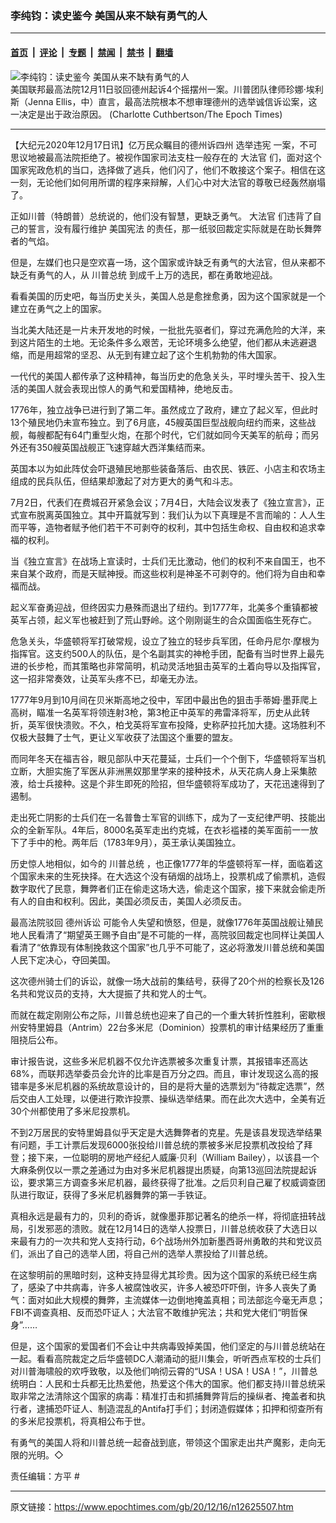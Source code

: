 ### 李纯钧：读史鉴今 美国从来不缺有勇气的人

---

#### [首页](../../../..?n12625507) &nbsp;|&nbsp; [评论](../../../../../epoch-comment?n12625507) &nbsp;|&nbsp; [专题](../../../../../epoch-special?n12625507) &nbsp;|&nbsp; [禁闻](../../../../../epoch-news?n12625507) &nbsp;|&nbsp; [禁书](../../../../../books?n12625507) &nbsp;|&nbsp; [翻墙](https://github.com/gfw-breaker/nogfw/blob/master/README.md?n12625507)


<div><img alt="李纯钧：读史鉴今 美国从来不缺有勇气的人" class="attachment-djy_600_400 size-djy_600_400 wp-post-image" src="https://i.epochtimes.com/assets/uploads/2020/12/Epoch-Times-Jenna-Ellis-510A2830-700x420-600x400-1.jpg"/>
<div class="caption">
 美国联邦最高法院12月11日驳回德州起诉4个摇摆州一案。川普团队律师珍娜‧埃利斯（Jenna Ellis，中）直言，最高法院根本不想审理德州的选举诚信诉讼案，这一决定是出于政治原因。 (Charlotte Cuthbertson/The Epoch Times)
</div></div><hr/><div class="post_content" id="artbody" itemprop="articleBody">
 <!-- article content begin -->
 <p>
  【大纪元2020年12月17日讯】亿万民众瞩目的德州诉四州
  <ok href="https://www.epochtimes.com/gb/tag/%E9%80%89%E4%B8%BE%E8%BF%9D%E5%AE%AA.html">
   选举违宪
  </ok>
  一案，不可思议地被最高法院拒绝了。被视作国家司法支柱一般存在的
  <ok href="https://www.epochtimes.com/gb/tag/%E5%A4%A7%E6%B3%95%E5%AE%98.html">
   大法官
  </ok>
  们，面对这个国家宪政危机的当口，选择做了逃兵，他们闪了，他们不敢接这个案子。相信在这一刻，无论他们如何用所谓的程序来辩解，人们心中对大法官的尊敬已经轰然崩塌了。
 </p>
 <p>
  正如川普（特朗普）总统说的，他们没有智慧，更缺乏勇气。
  <ok href="https://www.epochtimes.com/gb/tag/%E5%A4%A7%E6%B3%95%E5%AE%98.html">
   大法官
  </ok>
  们违背了自己的誓言，没有履行维护
  <ok href="https://www.epochtimes.com/gb/tag/%E7%BE%8E%E5%9B%BD%E5%AE%AA%E6%B3%95.html">
   美国宪法
  </ok>
  的责任，那一纸驳回裁定实际就是在助长舞弊者的气焰。
 </p>
 <p>
  但是，左媒们也只是空欢喜一场，这个国家或许缺乏有勇气的大法官，但从来都不缺乏有勇气的人，从
  <ok href="https://www.epochtimes.com/gb/tag/%E5%B7%9D%E6%99%AE%E6%80%BB%E7%BB%9F.html">
   川普总统
  </ok>
  到成千上万的选民，都在勇敢地迎战。
 </p>
 <p>
  看看美国的历史吧，每当历史关头，美国人总是愈挫愈勇，因为这个国家就是一个建立在勇气之上的国家。
 </p>
 <p>
  当北美大陆还是一片未开发地的时候，一批批先驱者们，穿过充满危险的大洋，来到这片陌生的土地。无论条件多么艰苦，无论环境多么绝望，他们都从未逃避退缩，而是用超常的坚忍、从无到有建立起了这个生机勃勃的伟大国家。
 </p>
 <p>
  一代代的美国人都传承了这种精神，每当历史的危急关头，平时埋头苦干、投入生活的美国人就会表现出惊人的勇气和爱国精神，绝地反击。
 </p>
 <p>
  1776年，独立战争已进行到了第二年。虽然成立了政府，建立了起义军，但此时13个殖民地仍未宣布独立。到了6月底，45艘英国巨型战舰向纽约而来，这些战舰，每艘都配有64门重型火炮，在那个时代，它们就如同今天美军的航母；而另外还有350艘英国战舰正飞速穿越大西洋集结而来。
 </p>
 <p>
  英国本以为如此阵仗会吓退殖民地那些装备落后、由农民、铁匠、小店主和农场主组成的民兵队伍，但结果却激起了对方更大的勇气和斗志。
 </p>
 <p>
  7月2日，代表们在费城召开紧急会议；7月4日，大陆会议发表了《独立宣言》，正式宣布脱离英国独立。其中开篇就写到：我们认为以下真理是不言而喻的：人人生而平等，造物者赋予他们若干不可剥夺的权利，其中包括生命权、自由权和追求幸福的权利。
 </p>
 <p>
  当《独立宣言》在战场上宣读时，士兵们无比激动，他们的权利不来自国王，也不来自某个政府，而是天赋神授。而这些权利是神圣不可剥夺的。他们将为自由和幸福而战。
 </p>
 <p>
  起义军奋勇迎战，但终因实力悬殊而退出了纽约。到1777年，北美多个重镇都被英军占领，起义军也被赶到了荒山野岭。这个刚刚诞生的合众国面临生死存亡。
 </p>
 <p>
  危急关头，华盛顿将军打破常规，设立了独立的轻步兵军团，任命丹尼尔‧摩根为指挥官。这支约500人的队伍，是个名副其实的神枪手团，配备有当时世界上最先进的长步枪，而其策略也非常简明，机动灵活地狙击英军的土着向导以及指挥官，这一招非常奏效，让英军头疼不已，却毫无办法。
 </p>
 <p>
  1777年9月到10月间在贝米斯高地之役中，军团中最出色的狙击手蒂姆‧墨菲爬上高树，瞄准一名英军将领连射3枪，第3枪正中英军的弗雷泽将军，历史从此转折，英军很快溃败。不久，柏戈英将军宣布投降，史称萨拉托加大捷。这场胜利不仅极大鼓舞了士气，更让义军收获了法国这个重要的盟友。
 </p>
 <p>
  而同年冬天在福吉谷，眼见部队中天花蔓延，士兵们一个个倒下，华盛顿将军当机立断，大胆实施了军医从非洲黑奴那里学来的接种技术，从天花病人身上采集脓液，给士兵接种。这是个非生即死的险招，但华盛顿将军成功了，天花迅速得到了遏制。
 </p>
 <p>
  走出死亡阴影的士兵们在一名普鲁士军官的训练下，成为了一支纪律严明、技能出众的全新军队。4年后，8000名英军走出约克城，在衣衫褴褛的美军面前一一放下了手中的枪。两年后（1783年9月），英王承认美国独立。
 </p>
 <p>
  历史惊人地相似，如今的
  <ok href="https://www.epochtimes.com/gb/tag/%E5%B7%9D%E6%99%AE%E6%80%BB%E7%BB%9F.html">
   川普总统
  </ok>
  ，也正像1777年的华盛顿将军一样，面临着这个国家未来的生死抉择。在大选这个没有硝烟的战场上，投票机成了偷票机，造假数字取代了民意，舞弊者们正在偷走这场大选，偷走这个国家，接下来就会偷走所有人的自由和权利。因此，美国必须反击，美国人必须反击。
 </p>
 <p>
  最高法院驳回
  <ok href="https://www.epochtimes.com/gb/tag/%E5%BE%B7%E5%B7%9E%E8%AF%89%E8%AE%BC.html">
   德州诉讼
  </ok>
  可能令人失望和愤怒，但是，就像1776年英国战舰让殖民地人民看清了“期望英王赐予自由”是不可能的一样，高院驳回裁定也同样让美国人看清了“依靠现有体制挽救这个国家”也几乎不可能了，这必将激发川普总统和美国人民下定决心，夺回美国。
 </p>
 <p>
  这次德州骑士们的诉讼，就像一场大战前的集结号，获得了20个州的检察长及126名共和党议员的支持，大大提振了共和党人的士气。
 </p>
 <p>
  而就在裁定刚刚公布之际，川普总统也迎来了自己的一个重大转折性胜利，密歇根州安特里姆县（Antrim）22台多米尼（Dominion）投票机的审计结果经历了重重阻挠后公布。
 </p>
 <p>
  审计报告说，这些多米尼机器不仅允许选票被多次重复计票，其报错率还高达68%，而联邦选举委员会允许的比率是百万分之四。而且，审计发现这么高的报错率是多米尼机器的系统故意设计的，目的是将大量的选票划为“待裁定选票”，然后交由人工处理，以便进行欺诈投票、操纵选举结果。而在此次大选中，全美有近30个州都使用了多米尼投票机。
 </p>
 <p>
  不到2万居民的安特里姆县似乎天定是大选舞弊者的克星。先是该县发现选举结果有问题，手工计票后发现6000张投给川普总统的票被多米尼投票机改投给了拜登；接下来，一位聪明的房地产经纪人威廉‧贝利（William Bailey），以该县一个大麻条例仅以一票之差通过为由对多米尼机器提出质疑，向第13巡回法院提起诉讼，要求第三方调查多米尼机器，最终获得了批准。之后贝利自己雇了权威调查团队进行取证，获得了多米尼机器舞弊的第一手铁证。
 </p>
 <p>
  真相永远是最有力的，贝利的奇诉，就像墨菲那记著名的绝杀一样，将彻底扭转战局，引发邪恶的溃败。就在12月14日的选举人投票日，川普总统收获了大选日以来最有力的一次共和党人支持行动，6个战场州外加新墨西哥州勇敢的共和党议员们，派出了自己的选举人团，将自己州的选举人票投给了川普总统。
 </p>
 <p>
  在这黎明前的黑暗时刻，这种支持显得尤其珍贵。因为这个国家的系统已经生病了，感染了中共病毒，许多人被腐蚀收买，许多人被恐吓吓倒，许多人丧失了勇气：面对如此大规模的舞弊，主流媒体一边倒地掩盖真相；司法部迄今毫无声息；FBI不调查真相、反而恐吓证人；大法官不敢维护宪法；共和党大佬们“明哲保身”……
 </p>
 <p>
  但是，这个国家的爱国者们不会让中共病毒毁掉美国，他们坚定的与川普总统站在一起。看看高院裁定之后华盛顿DC人潮涌动的挺川集会，听听西点军校的士兵们对川普海啸般的欢呼致敬，以及他们响彻云霄的“USA！USA！USA！”，川普总统明白：人民和士兵都无比热爱他，热爱这个伟大的国家。他们都支持川普总统采取非常之法清除这个国家的病毒：精准打击和抓捕舞弊背后的操纵者、掩盖者和执行者，逮捕恐吓证人、制造混乱的Antifa打手们；封闭造假媒体；扣押和彻查所有的多米尼投票机，将真相公布于世。
 </p>
 <p>
  有勇气的美国人将和川普总统一起奋战到底，带领这个国家走出共产魔影，走向无限的光明。◇
 </p>
 <p>
  责任编辑：方平 #
 </p>
 <!-- article content end -->
 <div id="below_article_ad">
 </div>
</div>


---

原文链接：https://www.epochtimes.com/gb/20/12/16/n12625507.htm